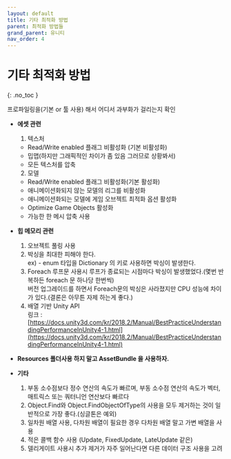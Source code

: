 ```yaml
---
layout: default
title: 기타 최적화 방법
parent: 최적화 방법들
grand_parent: 유니티
nav_order: 4
---
```


# 기타 최적화 방법  
{: .no_toc }

프로파일링을(기본 or 툴 사용) 해서 어디서 과부화가 걸리는지 확인  

  - **에셋 관련**  
    1. 텍스처  
      - Read/Write enabled 플래그 비활성화 (기본 비활성화)  
      - 밉맵(하지만 그래픽적인 차이가 좀 있음 그러므로 상황봐서)  
      - 모든 텍스처를 압축  

    2. 모델  
      - Read/Write enabled 플래그 비활성화(기본 활성화)  
      - 애니메이션화되지 않는 모델의 리그를 비활성화  
      - 애니메이션화되는 모델에 게임 오브젝트 최적화 옵션 활성화  
      - Optimize Game Objects 활성화  
      - 가능한 한 메시 압축 사용  

  - **힙 메모리 관련**  
    1. 오브젝트 풀링 사용  
    2. 박싱을 최대한 피해야 한다.  
       ex) - enum 타입을 Dictionary 의 키로 사용하면 박싱이 발생한다.  
    3. Foreach 루프문 사용시 루프가 종료되는 시점마다 박싱이 발생했었다.(몇번 반복하든 foreach 문 하나당 한번씩)  
       버전 업그레이드를 하면서 Foreach문의 박싱은 사라졌지만 CPU 성능에 차이가 있다.(결론은 아무튼 자제 하는게 좋다.)  
    4. 배열 기반 Unity API  
       링크 : [https://docs.unity3d.com/kr/2018.2/Manual/BestPracticeUnderstandingPerformanceInUnity4-1.html](https://docs.unity3d.com/kr/2018.2/Manual/BestPracticeUnderstandingPerformanceInUnity4-1.html)  

  - **Resources 폴더사용 하지 말고 AssetBundle 을 사용하자.**  

  - **기타**  
    1. 부동 소수점보다 정수 연산의 속도가 빠르며, 부동 소수점 연산의 속도가 벡터, 매트릭스 또는 쿼터니언 연산보다 빠르다  
    2. Object.Find와 Object.FindObjectOfType의 사용을 모두 제거하는 것이 일반적으로 가장 좋다.(싱글톤은 예외)  
    3. 일차원 배열 사용, 다차원 배열이 필요한 경우 다차원 배열 말고 가변 배열을 사용  
    4. 적은 콜백 함수 사용 (Update, FixedUpdate, LateUpdate 같은)  
    5. 델리게이트 사용시 추가 제거가 자주 일어난다면 다른 데이터 구조 사용을 고려